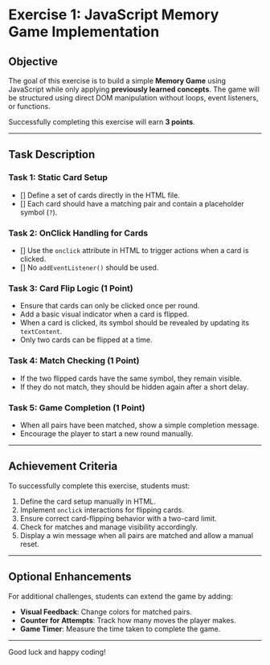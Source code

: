 # Exercise 1: JavaScript Memory Game Implementation

## **Objective**
The goal of this exercise is to build a simple **Memory Game** using JavaScript while only applying **previously learned concepts**. The game will be structured using direct DOM manipulation without loops, event listeners, or functions.

Successfully completing this exercise will earn **3 points**.

---

## **Task Description**

### **Task 1: Static Card Setup**
- [] Define a set of cards directly in the HTML file.
- [] Each card should have a matching pair and contain a placeholder symbol (`?`).

### **Task 2: OnClick Handling for Cards**
- [] Use the `onclick` attribute in HTML to trigger actions when a card is clicked.
- [] No `addEventListener()` should be used.

### **Task 3: Card Flip Logic (1 Point)**
- Ensure that cards can only be clicked once per round.
- Add a basic visual indicator when a card is flipped.
- When a card is clicked, its symbol should be revealed by updating its `textContent`.
- Only two cards can be flipped at a time.

### **Task 4: Match Checking (1 Point)**
- If the two flipped cards have the same symbol, they remain visible.
- If they do not match, they should be hidden again after a short delay.

### **Task 5: Game Completion (1 Point)**
- When all pairs have been matched, show a simple completion message.
- Encourage the player to start a new round manually.

---

## **Achievement Criteria**
To successfully complete this exercise, students must:
1. Define the card setup manually in HTML.
2. Implement `onclick` interactions for flipping cards.
3. Ensure correct card-flipping behavior with a two-card limit.
4. Check for matches and manage visibility accordingly.
5. Display a win message when all pairs are matched and allow a manual reset.

---

## **Optional Enhancements**
For additional challenges, students can extend the game by adding:
- **Visual Feedback**: Change colors for matched pairs.
- **Counter for Attempts**: Track how many moves the player makes.
- **Game Timer**: Measure the time taken to complete the game.

---

Good luck and happy coding!
